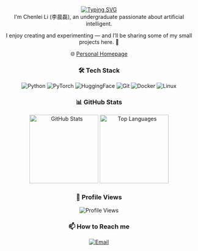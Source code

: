 <div align="center">
  <a href="https://git.io/typing-svg">
    <img src="https://readme-typing-svg.demolab.com?font=Times+New+Roman&weight=800&size=30&pause=1000&color=F7CB4C&background=1CFFF900&center=true&vCenter=true&width=435&lines=Welcome+to+ic1fy's+Github+%F0%9F%99%8B" alt="Typing SVG" />
  </a>
</div>

<div align="center">
I'm Chenlei Li (李晨磊), an undergraduate passionate about artificial intelligent.

I enjoy creating and experimenting — and I’ll be sharing some of my small projects here. 🔧

  🌐 [Personal Homepage](https://chenlei-li.github.io/)

  ### 🛠️ Tech Stack
  ![Python](https://img.shields.io/badge/Python-3776AB?style=for-the-badge&logo=python&logoColor=white)
  ![PyTorch](https://img.shields.io/badge/PyTorch-EE4C2C?style=for-the-badge&logo=pytorch&logoColor=white)
  ![HuggingFace](https://img.shields.io/badge/HuggingFace-FFCC00?style=for-the-badge&logo=huggingface&logoColor=black)
  ![Git](https://img.shields.io/badge/Git-F05032?style=for-the-badge&logo=git&logoColor=white)
  ![Docker](https://img.shields.io/badge/Docker-2496ED?style=for-the-badge&logo=docker&logoColor=white)
  ![Linux](https://img.shields.io/badge/Linux-FCC624?style=for-the-badge&logo=linux&logoColor=black)


  ### 📊 GitHub Stats
  <div align="center">
    <img height="180em" src="https://github-readme-stats.vercel.app/api?username=ic1fy&show_icons=true&theme=transparent" alt="GitHub Stats" />
    <img height="180em" src="https://github-readme-stats.vercel.app/api/top-langs/?username=ic1fy&layout=compact&theme=transparent" alt="Top Languages" />
  </div>

  ### 👀 Profile Views
  ![Profile Views](https://komarev.com/ghpvc/?username=ic1fy&style=for-the-badge&color=blue)

  ### 📫 How to Reach me
  [![Email](https://img.shields.io/badge/Email-D14836?style=for-the-badge&logo=gmail&logoColor=white)](mailto:2904420541@qq.com)
  
</div>
